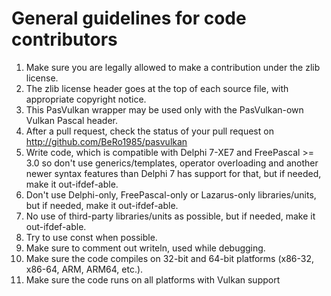 
# General guidelines for code contributors                 
 
1. Make sure you are legally allowed to make a contribution under the zlib license.
2. The zlib license header goes at the top of each source file, with appropriate copyright notice.
3. This PasVulkan wrapper may be used only with the PasVulkan-own Vulkan Pascal header.
4. After a pull request, check the status of your pull request on http://github.com/BeRo1985/pasvulkan
5. Write code, which is compatible with Delphi 7-XE7 and FreePascal >= 3.0 so don't use generics/templates, operator overloading and another newer syntax features than Delphi 7 has support for that, but if needed, make it out-ifdef-able.
6. Don't use Delphi-only, FreePascal-only or Lazarus-only libraries/units, but if needed, make it out-ifdef-able.
7. No use of third-party libraries/units as possible, but if needed, make it out-ifdef-able.
8. Try to use const when possible.
9. Make sure to comment out writeln, used while debugging.
10. Make sure the code compiles on 32-bit and 64-bit platforms (x86-32, x86-64, ARM, ARM64, etc.).
11. Make sure the code runs on all platforms with Vulkan support
